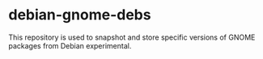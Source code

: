# debian-gnome-debs

This repository is used to snapshot and store specific versions of GNOME packages from Debian experimental.

